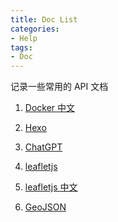 ```yaml
---
title: Doc List
categories:
- Help
tags:
- Doc
---
```


记录一些常用的 API 文档  

<!-- more -->

1.  [Docker 中文](https://yeasy.gitbook.io/docker_practice/)

2.  [Hexo](https://hexo.io/zh-cn/docs/)

3.  [ChatGPT](https://zhonghui.chat/)

4.  [leafletjs](https://leafletjs.com/index.html)

5.  [leafletjs 中文](https://geekdaxue.co/read/leaflet-cn/v1.9.3-doc)

6.  [GeoJSON](https://datatracker.ietf.org/doc/html/rfc7946#autoid-1)


